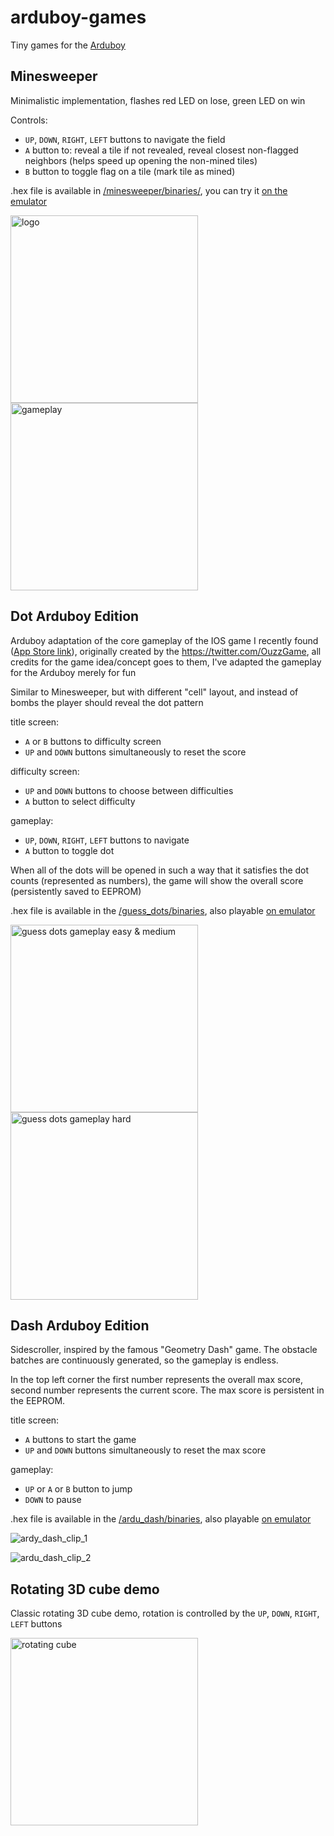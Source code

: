 # arduboy-games

Tiny games for the [Arduboy](https://www.arduboy.com)

## Minesweeper

Minimalistic implementation, flashes red LED on lose, green LED on win

Controls:

- `UP`, `DOWN`, `RIGHT`, `LEFT` buttons to navigate the field
- `A` button to: reveal a tile if not revealed, reveal closest non-flagged neighbors (helps speed up opening the non-mined tiles)
- `B` button to toggle flag on a tile (mark tile as mined)

.hex file is available in [/minesweeper/binaries/](/minesweeper/binaries/), you can try it [on the emulator](https://felipemanga.github.io/ProjectABE/?url=https://raw.githubusercontent.com/SuperSolik/arduboy-games/master/minesweeper/binaries/minesweeper.hex)

<img width="300" alt="logo" src="https://user-images.githubusercontent.com/31539612/213283596-319814df-716a-457f-b5c2-df04d42eaf46.png">
<img width="300" alt="gameplay" src="https://user-images.githubusercontent.com/31539612/213283593-5d612723-06ec-4a56-8c8c-cc5f7f644a24.png">

## Dot Arduboy Edition

Arduboy adaptation of the core gameplay of the IOS game I recently found ([App Store link](https://apps.apple.com/us/app/dot-the-game/id1634392900)), originally created by the https://twitter.com/OuzzGame, all credits for the game idea/concept goes to them, I've adapted the gameplay for the Arduboy merely for fun

Similar to Minesweeper, but with different "cell" layout, and instead of bombs the player should reveal the dot pattern

title screen:
- `A` or `B` buttons to difficulty screen
- `UP` and `DOWN` buttons simultaneously to reset the score

difficulty screen:
- `UP` and `DOWN` buttons to choose between difficulties
- `A` button to select difficulty

gameplay:
- `UP`, `DOWN`, `RIGHT`, `LEFT` buttons to navigate
- `A` button to toggle dot

When all of the dots will be opened in such a way that it satisfies the dot counts (represented as numbers), the game will show the overall score (persistently saved to EEPROM)

.hex file is available in the [/guess_dots/binaries](/guess_dots/binaries/), also playable [on emulator](https://felipemanga.github.io/ProjectABE/?url=https://raw.githubusercontent.com/SuperSolik/arduboy-games/master/guess_dots/binaries/guess_dots.hex)

<img width="300" alt="guess dots gameplay easy & medium" src="https://user-images.githubusercontent.com/31539612/215164272-23bcb568-a8ea-41fd-b0de-c066c448a99a.gif" >
<img width="300" alt="guess dots gameplay hard" src="https://user-images.githubusercontent.com/31539612/215164860-926f271f-4136-46b5-a2bb-f0b211cfd23d.gif" >

## Dash Arduboy Edition

Sidescroller, inspired by the famous "Geometry Dash" game. The obstacle batches are continuously generated, so the gameplay is endless.

In the top left corner the first number represents the overall max score, second number represents the current score. The max score is persistent in the EEPROM.

title screen:
- `A` buttons to start the game
- `UP` and `DOWN` buttons simultaneously to reset the max score

gameplay:
- `UP` or `A` or `B` button to jump
- `DOWN` to pause

.hex file is available in the [/ardu_dash/binaries](/ardu_dash/binaries/), also playable [on emulator](https://felipemanga.github.io/ProjectABE/?url=https://raw.githubusercontent.com/SuperSolik/arduboy-games/master/ardu_dash/binaries/ardu_dash.hex)

![ardy_dash_clip_1](https://user-images.githubusercontent.com/31539612/222920794-01c06409-8002-4c3c-9d0e-980b92dcfc10.gif)

![ardu_dash_clip_2](https://user-images.githubusercontent.com/31539612/222920796-e084e97f-9958-4f99-9910-684c2358b4c8.gif)

## Rotating 3D cube demo

Classic rotating 3D cube demo, rotation is controlled by the `UP`, `DOWN`, `RIGHT`, `LEFT` buttons

<img width="300" alt="rotating cube" src="https://user-images.githubusercontent.com/31539612/213282958-d6de1cda-13d0-43b0-b172-a82ecb3a8aec.gif" >
